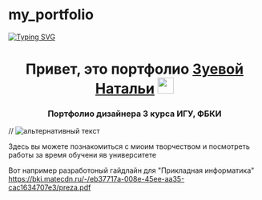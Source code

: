 # my_portfolio

[![Typing SVG](https://readme-typing-svg.herokuapp.com?color=%2336BCF7&lines=Дизайнер+3+курса)](https://git.io/typing-svg)


<h1 align="center">Привет, это портфолио <a href="https://t.me/Nata_zuv" target="_blank">Зуевой Натальи</a> 
<img src="https://github.com/blackcater/blackcater/raw/main/images/Hi.gif" height="32"/></h1>
<h3 align="center">Портфолио дизайнера 3 курса ИГУ, ФБКИ</h3>



// <img src="путь к файлу" alt="альтернативный текст">

Здесь вы можете познакомиться с миоим творчеством и посмотреть работы за время обучени яв университете 

Вот например разработоный гайдлайн для "Прикладная информатика" https://bki.matecdn.ru/-/eb37717a-008e-45ee-aa35-cac1634707e3/preza.pdf
